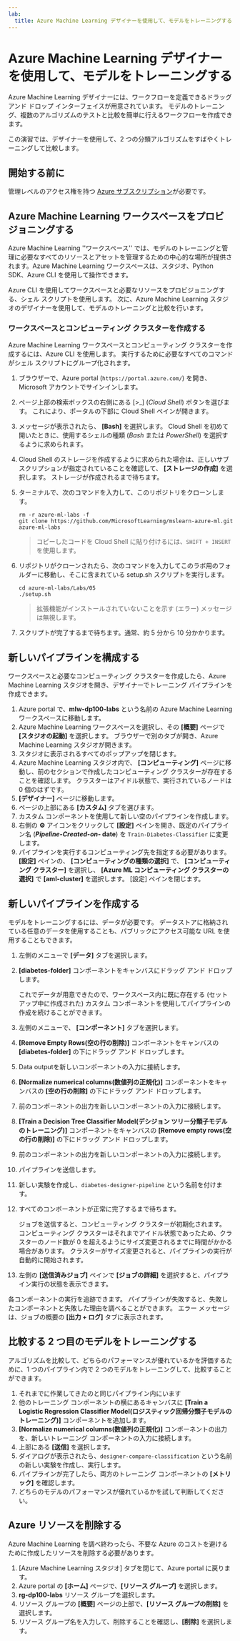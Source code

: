 ```yaml
---
lab:
  title: Azure Machine Learning デザイナーを使用して、モデルをトレーニングする
---
```


# Azure Machine Learning デザイナーを使用して、モデルをトレーニングする

Azure Machine Learning デザイナーには、ワークフローを定義できるドラッグ アンド ドロップ インターフェイスが用意されています。 モデルのトレーニング、複数のアルゴリズムのテストと比較を簡単に行えるワークフローを作成できます。

この演習では、デザイナーを使用して、2 つの分類アルゴリズムをすばやくトレーニングして比較します。

## 開始する前に

管理レベルのアクセス権を持つ [Azure サブスクリプション](https://azure.microsoft.com/free?azure-portal=true)が必要です。

## Azure Machine Learning ワークスペースをプロビジョニングする

Azure Machine Learning ''ワークスペース'' では、モデルのトレーニングと管理に必要なすべてのリソースとアセットを管理するための中心的な場所が提供されます。Azure Machine Learning ワークスペースは、スタジオ、Python SDK、Azure CLI を使用して操作できます。 

Azure CLI を使用してワークスペースと必要なリソースをプロビジョニングする、シェル スクリプトを使用します。 次に、Azure Machine Learning スタジオのデザイナーを使用して、モデルのトレーニングと比較を行います。

### ワークスペースとコンピューティング クラスターを作成する

Azure Machine Learning ワークスペースとコンピューティング クラスターを作成するには、Azure CLI を使用します。 実行するために必要なすべてのコマンドがシェル スクリプトにグループ化されます。

1. ブラウザーで、Azure portal (`https://portal.azure.com/`) を開き、Microsoft アカウントでサインインします。
1. ページ上部の検索ボックスの右側にある \[>_] (*Cloud Shell*) ボタンを選びます。 これにより、ポータルの下部に Cloud Shell ペインが開きます。
1. メッセージが表示されたら、 **[Bash]** を選択します。 Cloud Shell を初めて開いたときに、使用するシェルの種類 (*Bash* または *PowerShell*) を選択するように求められます。 
1. Cloud Shell のストレージを作成するように求められた場合は、正しいサブスクリプションが指定されていることを確認して、 **[ストレージの作成]** を選択します。 ストレージが作成されるまで待ちます。
1. ターミナルで、次のコマンドを入力して、このリポジトリをクローンします。

    ```azurecli
    rm -r azure-ml-labs -f
    git clone https://github.com/MicrosoftLearning/mslearn-azure-ml.git azure-ml-labs
    ```

    > コピーしたコードを Cloud Shell に貼り付けるには、`SHIFT + INSERT` を使用します。 

1. リポジトリがクローンされたら、次のコマンドを入力してこのラボ用のフォルダーに移動し、そこに含まれている setup.sh スクリプトを実行します。

    ```azurecli
    cd azure-ml-labs/Labs/05
    ./setup.sh
    ```

    > 拡張機能がインストールされていないことを示す (エラー) メッセージは無視します。 

1. スクリプトが完了するまで待ちます。通常、約 5 分から 10 分かかります。 

## 新しいパイプラインを構成する

ワークスペースと必要なコンピューティング クラスターを作成したら、Azure Machine Learning スタジオを開き、デザイナーでトレーニング パイプラインを作成できます。 

1. Azure portal で、**mlw-dp100-labs** という名前の Azure Machine Learning ワークスペースに移動します。
1. Azure Machine Learning ワークスペースを選択し、その **[概要]** ページで **[スタジオの起動]** を選択します。 ブラウザーで別のタブが開き、Azure Machine Learning スタジオが開きます。
1. スタジオに表示されるすべてのポップアップを閉じます。
1. Azure Machine Learning スタジオ内で、 **[コンピューティング]** ページに移動し、前のセクションで作成したコンピューティング クラスターが存在することを確認します。 クラスターはアイドル状態で、実行されているノードは 0 個のはずです。
1. **[デザイナー]** ページに移動します。
1. ページの上部にある **[カスタム]** タブを選びます。
1. カスタム コンポーネントを使用して新しい空のパイプラインを作成します。
1. 右側の **&#9881;** アイコンをクリックして **[設定]** ペインを開き、既定のパイプライン名 (***Pipeline-Created-on-* date**) を `Train-Diabetes-Classifier` に変更します。
1. パイプラインを実行するコンピューティング先を指定する必要があります。 **[設定]** ペインの、 **[コンピューティングの種類の選択]** で、 **[コンピューティング クラスター]** を選択し、 **[Azure ML コンピューティング クラスターの選択]** で **[aml-cluster]** を選択します。 [設定] ペインを閉じます。

## 新しいパイプラインを作成する
モデルをトレーニングするには、データが必要です。 データストアに格納されている任意のデータを使用することも、パブリックにアクセス可能な URL を使用することもできます。

1. 左側のメニューで **[データ]** タブを選択します。
1. **[diabetes-folder]** コンポーネントをキャンバスにドラッグ アンド ドロップします。

    これでデータが用意できたので、ワークスペース内に既に存在する (セットアップ中に作成された) カスタム コンポーネントを使用してパイプラインの作成を続けることができます。

1. 左側のメニューで、 **[コンポーネント]** タブを選択します。
1. **[Remove Empty Rows(空の行の削除)]** コンポーネントをキャンバスの **[diabetes-folder]** の下にドラッグ アンド ドロップします。 
1. Data outputを新しいコンポーネントの入力に接続します。
1. **[Normalize numerical columns(数値列の正規化)]** コンポーネントをキャンバスの **[空の行の削除]** の下にドラッグ アンド ドロップします。 
1. 前のコンポーネントの出力を新しいコンポーネントの入力に接続します。
1. **[Train a Decision Tree Classifier Model(デシジョン ツリー分類子モデルのトレーニング)]** コンポーネントをキャンバスの **[Remove empty rows(空の行の削除)]** の下にドラッグ アンド ドロップします。
1. 前のコンポーネントの出力を新しいコンポーネントの入力に接続します。 
1. パイプラインを送信します。 
1. 新しい実験を作成し、`diabetes-designer-pipeline` という名前を付けます。 
1. すべてのコンポーネントが正常に完了するまで待ちます。

    ジョブを送信すると、コンピューティング クラスターが初期化されます。 コンピューティング クラスターはそれまでアイドル状態であったため、クラスターのノード数が 0 を超えるようにサイズ変更されるまでに時間がかかる場合があります。 クラスターがサイズ変更されると、パイプラインの実行が自動的に開始されます。 

1. 左側の **[送信済みジョブ]** ペインで **[ジョブの詳細]** を選択すると、パイプライン実行の状態を表示できます。

各コンポーネントの実行を追跡できます。 パイプラインが失敗すると、失敗したコンポーネントと失敗した理由を調べることができます。 エラー メッセージは、ジョブの概要の **[出力 + ログ]** タブに表示されます。 

## 比較する 2 つ目のモデルをトレーニングする

アルゴリズムを比較して、どちらのパフォーマンスが優れているかを評価するために、1 つのパイプライン内で 2 つのモデルをトレーニングして、比較することができます。

1. それまでに作業してきたのと同じパイプライン内にいます
1. 他のトレーニング コンポーネントの横にあるキャンバスに **[Train a Logistic Regression Classifier Model(ロジスティック回帰分類子モデルのトレーニング)]** コンポーネントを追加します。
1. **[Normalize numerical columns(数値列の正規化)]** コンポーネントの出力を、新しいトレーニング コンポーネントの入力に接続します。 
1. 上部にある **[送信]** を選択します。 
1. ダイアログが表示されたら、`designer-compare-classification` という名前の新しい実験を作成し、実行します。  
1. パイプラインが完了したら、両方のトレーニング コンポーネントの **[メトリック]** を確認します。
1. どちらのモデルのパフォーマンスが優れているかを試して判断してください。

## Azure リソースを削除する

Azure Machine Learning を調べ終わったら、不要な Azure のコストを避けるために作成したリソースを削除する必要があります。

1. [Azure Machine Learning スタジオ] タブを閉じて、Azure portal に戻ります。
1. Azure portal の **[ホーム]** ページで、**[リソース グループ]** を選択します。
1. **rg-dp100-labs** リソース グループを選択します。
1. リソース グループの **[概要]** ページの上部で、**[リソース グループの削除]** を選択します。 
1. リソース グループ名を入力して、削除することを確認し、**[削除]** を選択します。